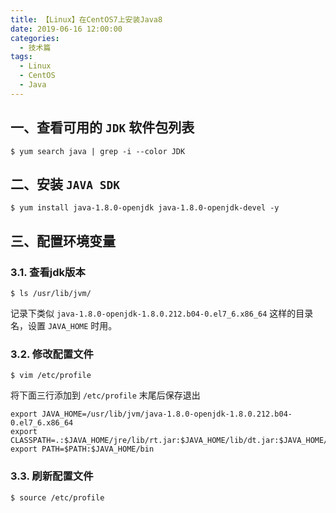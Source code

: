 ```yaml
---
title: 【Linux】在CentOS7上安装Java8
date: 2019-06-16 12:00:00
categories:
  - 技术篇
tags:
  - Linux
  - CentOS
  - Java
---
```


## 一、查看可用的 `JDK` 软件包列表
```
$ yum search java | grep -i --color JDK
```

## 二、安装 `JAVA SDK`
```
$ yum install java-1.8.0-openjdk java-1.8.0-openjdk-devel -y
```

## 三、配置环境变量
### 3.1. 查看jdk版本
```
$ ls /usr/lib/jvm/
```
记录下类似 `java-1.8.0-openjdk-1.8.0.212.b04-0.el7_6.x86_64` 这样的目录名，设置 `JAVA_HOME` 时用。

### 3.2. 修改配置文件
```
$ vim /etc/profile
```

将下面三行添加到 `/etc/profile` 末尾后保存退出
```
export JAVA_HOME=/usr/lib/jvm/java-1.8.0-openjdk-1.8.0.212.b04-0.el7_6.x86_64
export CLASSPATH=.:$JAVA_HOME/jre/lib/rt.jar:$JAVA_HOME/lib/dt.jar:$JAVA_HOME/lib/tools.jar
export PATH=$PATH:$JAVA_HOME/bin
```

### 3.3. 刷新配置文件
```
$ source /etc/profile
```




